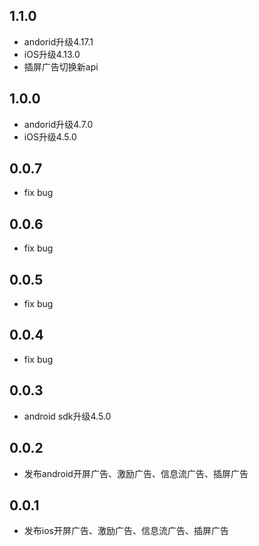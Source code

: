 ## 1.1.0
* andorid升级4.17.1
* iOS升级4.13.0
* 插屏广告切换新api

## 1.0.0

* andorid升级4.7.0
* iOS升级4.5.0

## 0.0.7

* fix bug

## 0.0.6

* fix bug

## 0.0.5

* fix bug

## 0.0.4

* fix bug

## 0.0.3

* android sdk升级4.5.0

## 0.0.2

* 发布android开屏广告、激励广告、信息流广告、插屏广告

## 0.0.1

* 发布ios开屏广告、激励广告、信息流广告、插屏广告
